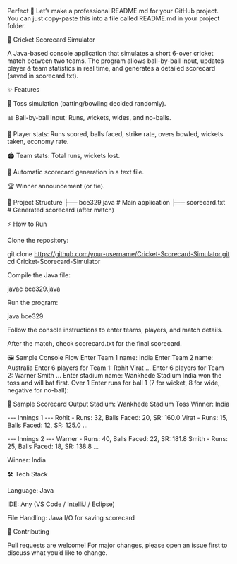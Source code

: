 Perfect 🚀 Let’s make a professional README.md for your GitHub project.
You can just copy-paste this into a file called README.md in your project folder.

🏏 Cricket Scorecard Simulator

A Java-based console application that simulates a short 6-over cricket match between two teams.
The program allows ball-by-ball input, updates player & team statistics in real time, and generates a detailed scorecard (saved in scorecard.txt).

✨ Features

🎲 Toss simulation (batting/bowling decided randomly).

📊 Ball-by-ball input: Runs, wickets, wides, and no-balls.

👥 Player stats: Runs scored, balls faced, strike rate, overs bowled, wickets taken, economy rate.

🏟️ Team stats: Total runs, wickets lost.

📄 Automatic scorecard generation in a text file.

🏆 Winner announcement (or tie).

📂 Project Structure
├── bce329.java        # Main application
├── scorecard.txt      # Generated scorecard (after match)

⚡ How to Run

Clone the repository:

git clone https://github.com/your-username/Cricket-Scorecard-Simulator.git
cd Cricket-Scorecard-Simulator


Compile the Java file:

javac bce329.java


Run the program:

java bce329


Follow the console instructions to enter teams, players, and match details.

After the match, check scorecard.txt for the final scorecard.

🖼️ Sample Console Flow
Enter Team 1 name: India
Enter Team 2 name: Australia
Enter 6 players for Team 1:
Rohit
Virat
...
Enter 6 players for Team 2:
Warner
Smith
...
Enter stadium name: Wankhede Stadium
India won the toss and will bat first.
Over 1
Enter runs for ball 1 (7 for wicket, 8 for wide, negative for no-ball): 

📄 Sample Scorecard Output
Stadium: Wankhede Stadium
Toss Winner: India

--- Innings 1 ---
Rohit - Runs: 32, Balls Faced: 20, SR: 160.0
Virat - Runs: 15, Balls Faced: 12, SR: 125.0
...

--- Innings 2 ---
Warner - Runs: 40, Balls Faced: 22, SR: 181.8
Smith - Runs: 25, Balls Faced: 18, SR: 138.8
...

Winner: India

🛠️ Tech Stack

Language: Java

IDE: Any (VS Code / IntelliJ / Eclipse)

File Handling: Java I/O for saving scorecard

🤝 Contributing

Pull requests are welcome! For major changes, please open an issue first to discuss what you’d like to change.

